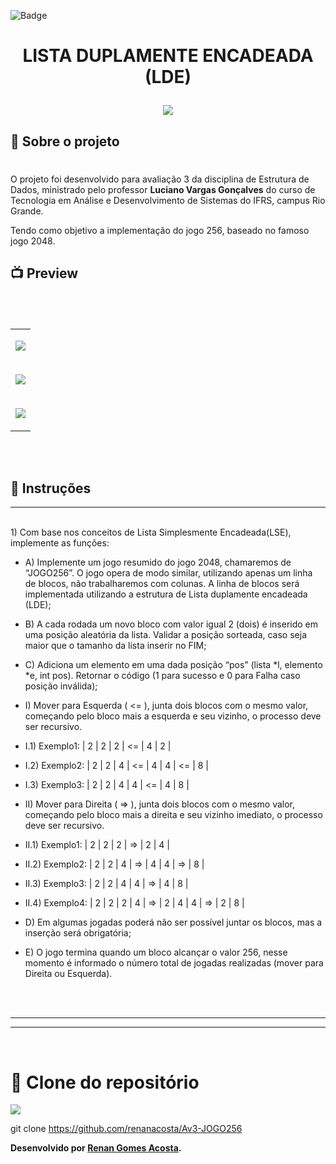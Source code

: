 ![Badge](https://img.shields.io/badge/Avaliação_3-Lista_Duplamente_Encadeada-%237159c1?style=for-the-badge&logo=ghost)
# <p align="center">**LISTA DUPLAMENTE ENCADEADA (LDE)**</p>

<p align="center">
<img src="https://user-images.githubusercontent.com/36648528/168410786-c0f33ec4-b3ff-4eb0-8174-da511738b2b9.png">
</p>

## 📖 Sobre o projeto
#  
O projeto foi desenvolvido para avaliação 3 da disciplina de Estrutura de Dados, ministrado pelo professor **Luciano Vargas Gonçalves** do curso de Tecnologia em Análise e Desenvolvimento de Sistemas do IFRS, campus Rio Grande.

Tendo como objetivo a implementação do jogo 256, baseado no famoso jogo 2048.

## 📺 Preview

<table border="0" align="center">
<tr>
<td align="center">
<p align="center">
<img src="https://user-images.githubusercontent.com/36648528/168410215-f4db8e60-2ad1-4d92-9757-7be7f1fe2b78.png">
</p>
</td>
</tr>
 
<br>
 
<tr>
<td align="center">
<p align="center">
<img src="https://user-images.githubusercontent.com/36648528/168410841-2db42664-fafc-4328-a6db-be7a946a6c5f.png">
</p>
</td>
</tr>
 
<br>
 
<tr>
<td align="center">
<p align="center">
<img src="https://user-images.githubusercontent.com/36648528/168410231-18011624-c2d4-4956-ae33-c93fb850a121.png">
</p>
</td>
</tr>

</table>

<br><br>
## 📖 Instruções
---
<br>
1) Com base nos conceitos de Lista Simplesmente Encadeada(LSE), implemente as funções:

- A) Implemente um jogo resumido do jogo 2048, chamaremos de “JOGO256”. O jogo opera de modo similar, utilizando apenas um linha de blocos, não trabalharemos com colunas. A linha de blocos será implementada utilizando a estrutura de Lista duplamente encadeada (LDE);

- B) A cada rodada um novo bloco com valor igual 2 (dois) é inserido em uma posição aleatória da lista. Validar a posição sorteada, caso seja maior que o tamanho da lista inserir no FIM;

- C) Adiciona um elemento em uma dada posição “pos” (lista *l, elemento *e, int pos). Retornar o código (1 para sucesso e 0 para Falha caso posição inválida);

- I) Mover para Esquerda ( <= ), junta dois blocos com o mesmo valor, começando pelo bloco mais a esquerda e seu vizinho, o processo deve ser recursivo.
- I.1) Exemplo1:    | 2 | 2 | 2 | <= | 4 | 2 |
- I.2) Exemplo2:    | 2 | 2 | 4 | <= | 4 | 4 | <= | 8 |
- I.3) Exemplo3:    | 2 | 2 | 4 | 4 | <= | 4 | 8 |

- II) Mover para Direita ( => ), junta dois blocos com o mesmo valor, começando pelo bloco mais a direita e seu vizinho imediato, o processo deve ser recursivo.
- II.1) Exemplo1:   | 2 | 2 | 2 | => | 2 | 4 |
- II.2) Exemplo2:   | 2 | 2 | 4 | => | 4 | 4 | => | 8 |
- II.3) Exemplo3:   | 2 | 2 | 4 | 4 | => | 4 | 8 |
- II.4) Exemplo4:   | 2 | 2 | 2 | 4 | => | 2 | 4 | 4 | => | 2 | 8 |

- D) Em algumas jogadas poderá não ser possível juntar os blocos, mas a inserção será obrigatória;

- E) O jogo termina quando um bloco alcançar o valor 256, nesse momento é informado o número total de jogadas realizadas (mover para Direita ou Esquerda).


<br><br>

---
---
<br>

# 💾 Clone do repositório
<img src="https://img.shields.io/badge/GitHub-100000?style=for-the-badge&logo=github&logoColor=white">

git clone https://github.com/renanacosta/Av3-JOGO256


**Desenvolvido por [Renan Gomes Acosta](https://github.com/renanacosta).**


